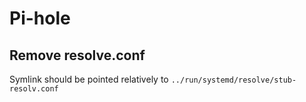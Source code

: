 # Pi-hole

## Remove resolve.conf
Symlink should be pointed relatively to `../run/systemd/resolve/stub-resolv.conf`
